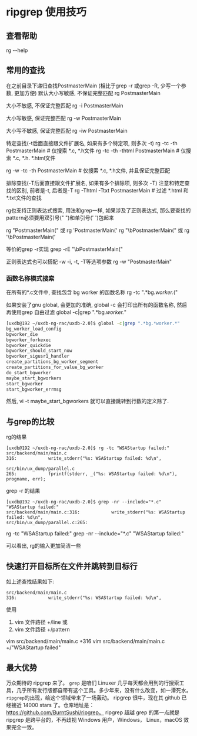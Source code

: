 # ripgrep 使用技巧

## 查看帮助

rg --help

## 常用的查找

在之前目录下递归查找PostmasterMain (相比于grep -r 或grep -R,  少写一个参数, 更加方便)
默认大小写敏感, 不保证完整匹配
rg  PostmasterMain    

大小不敏感, 不保证完整匹配
rg -i PostmasterMain

大小写敏感, 保证完整匹配
rg -w PostmasterMain

大小写不敏感, 保证完整匹配
rg -iw PostmasterMain

特定查找(-t后面直接跟文件扩展名, 如果有多个特定项, 则多次 -t)
rg -tc -th PostmasterMain               # 仅搜索 *.c, *.h文件
rg -tc -th -thtml PostmasterMain        # 仅搜索 *.c, *.h. *.html文件

rg -w -tc -th PostmasterMain               # 仅搜索 *.c, *.h文件, 并且保证完整匹配

排除查找(-T后面直接跟文件扩展名, 如果有多个排除项, 则多次 -T)
注意和特定查找的区别, 前者是-t, 后者是-T
rg -Thtml -Ttxt PostmasterMain         # 过滤 *.html 和 *.txt文件的查找

rg也支持正则表达式搜索, 用法和grep一样, 如果涉及了正则表达式, 那么要查找的pattern必须要用双引号(" ")和单引号(' ')包起来

rg "PostmasterMain\(" 或 rg 'PostmasterMain\('
rg "\bPostmasterMain\(" 或 rg '\bPostmasterMain\('

等价的grep -r实现
grep -rE "\\bPostmasterMain\("

正则表达式也可以搭配 -w -i, -t, -T等选项参数
rg -w "PostmasterMain"

### 函数名称模式搜索

在所有的*.c文件中, 查找包含 bg  worker  的函数名称
rg -tc ".*bg.*worker.*\("

如果安装了gnu global, 会更加的准确, global -c 会打印出所有的函数名称, 然后再使用grep 自由过滤
global -c|grep ".*bg.*worker.*"

```sh
[uxdb@192 ~/uxdb-ng-rac/uxdb-2.0]$ global -c|grep ".*bg.*worker.*"
bg_worker_load_config
bgworker_die
bgworker_forkexec
bgworker_quickdie
bgworker_should_start_now
bgworker_sigusr1_handler
create_partitions_bg_worker_segment
create_partitions_for_value_bg_worker
do_start_bgworker
maybe_start_bgworkers
start_bgworker
start_bgworker_errmsg
```
然后, vi -t  maybe_start_bgworkers  就可以直接跳转到行数的定义除了.

## 与grep的比较

rg的结果

```
[uxdb@192 ~/uxdb-ng-rac/uxdb-2.0]$ rg -tc "WSAStartup failed:"
src/backend/main/main.c
316:			write_stderr("%s: WSAStartup failed: %d\n",

src/bin/ux_dump/parallel.c
265:			fprintf(stderr, _("%s: WSAStartup failed: %d\n"), progname, err);
```

grep -r 的结果

```
[uxdb@192 ~/uxdb-ng-rac/uxdb-2.0]$ grep -nr --include="*.c" "WSAStartup failed:"
src/backend/main/main.c:316:			write_stderr("%s: WSAStartup failed: %d\n",
src/bin/ux_dump/parallel.c:265:	
```

rg -tc "WSAStartup failed:"
grep -nr --include="*.c" "WSAStartup failed:"

可以看出, rg的输入更加简洁一些

## 快速打开目标所在文件并跳转到目标行

如上述查找结果如下:

```
src/backend/main/main.c
316:			write_stderr("%s: WSAStartup failed: %d\n",
```

使用 
1) vim  文件路径  +/line
或
2) vim  文件路径 +/pattern

vim  src/backend/main/main.c +316
vim src/backend/main/main.c +/"WSAStartup failed"

## 最大优势

万众期待的 ripgrep 来了。
`grep` 是咱们 Linuxer 几乎每天都会用到的行搜索工具，几乎所有发行版都自带有这个工具。多少年来，没有什么改变，如一潭死水。`ripgrep`的出现，给这个领域带来了一场轰动。
ripgrep 很牛，现在其 github 已经接近 14000 stars 了。仓库地址是：https://github.com/BurntSushi/ripgrep。
ripgrep 超越 grep 的第一点就是 ripgrep 是跨平台的，不再歧视 Windows 用户，Windows， Linux，macOS 效果完全一致。